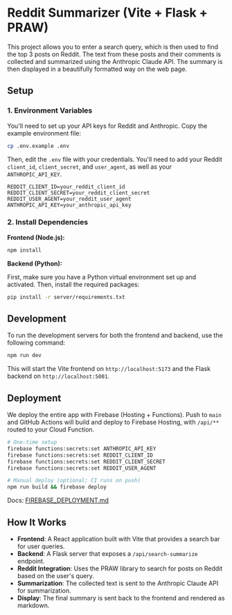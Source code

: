 # Reddit Summarizer (Vite + Flask + PRAW)

This project allows you to enter a search query, which is then used to find the top 3 posts on Reddit. The text from these posts and their comments is collected and summarized using the Anthropic Claude API. The summary is then displayed in a beautifully formatted way on the web page.

## Setup

### 1. Environment Variables

You'll need to set up your API keys for Reddit and Anthropic. Copy the example environment file:

```zsh
cp .env.example .env
```

Then, edit the `.env` file with your credentials. You'll need to add your Reddit `client_id`, `client_secret`, and `user_agent`, as well as your `ANTHROPIC_API_KEY`.

```
REDDIT_CLIENT_ID=your_reddit_client_id
REDDIT_CLIENT_SECRET=your_reddit_client_secret
REDDIT_USER_AGENT=your_reddit_user_agent
ANTHROPIC_API_KEY=your_anthropic_api_key
```

### 2. Install Dependencies

**Frontend (Node.js):**

```zsh
npm install
```

**Backend (Python):**

First, make sure you have a Python virtual environment set up and activated. Then, install the required packages:

```zsh
pip install -r server/requirements.txt
```

## Development

To run the development servers for both the frontend and backend, use the following command:

```zsh
npm run dev
```

This will start the Vite frontend on `http://localhost:5173` and the Flask backend on `http://localhost:5001`.

## Deployment

We deploy the entire app with Firebase (Hosting + Functions). Push to `main` and GitHub Actions will build and deploy to Firebase Hosting, with `/api/**` routed to your Cloud Function.

```bash
# One-time setup
firebase functions:secrets:set ANTHROPIC_API_KEY
firebase functions:secrets:set REDDIT_CLIENT_ID
firebase functions:secrets:set REDDIT_CLIENT_SECRET
firebase functions:secrets:set REDDIT_USER_AGENT

# Manual deploy (optional; CI runs on push)
npm run build && firebase deploy
```

Docs: [FIREBASE_DEPLOYMENT.md](./FIREBASE_DEPLOYMENT.md)

## How It Works

-   **Frontend**: A React application built with Vite that provides a search bar for user queries.
-   **Backend**: A Flask server that exposes a `/api/search-summarize` endpoint.
-   **Reddit Integration**: Uses the PRAW library to search for posts on Reddit based on the user's query.
-   **Summarization**: The collected text is sent to the Anthropic Claude API for summarization.
-   **Display**: The final summary is sent back to the frontend and rendered as markdown.
